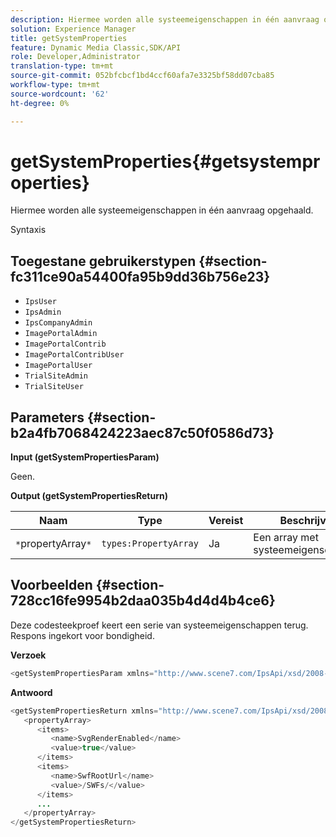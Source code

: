 ```yaml
---
description: Hiermee worden alle systeemeigenschappen in één aanvraag opgehaald.
solution: Experience Manager
title: getSystemProperties
feature: Dynamic Media Classic,SDK/API
role: Developer,Administrator
translation-type: tm+mt
source-git-commit: 052bfcbcf1bd4ccf60afa7e3325bf58dd07cba85
workflow-type: tm+mt
source-wordcount: '62'
ht-degree: 0%

---
```



# getSystemProperties{#getsystemproperties}

Hiermee worden alle systeemeigenschappen in één aanvraag opgehaald.

Syntaxis

## Toegestane gebruikerstypen {#section-fc311ce90a54400fa95b9dd36b756e23}

* `IpsUser`
* `IpsAdmin`
* `IpsCompanyAdmin`
* `ImagePortalAdmin`
* `ImagePortalContrib`
* `ImagePortalContribUser`
* `ImagePortalUser`
* `TrialSiteAdmin`
* `TrialSiteUser`

## Parameters {#section-b2a4fb7068424223aec87c50f0586d73}

**Input (getSystemPropertiesParam)**

Geen.

**Output (getSystemPropertiesReturn)**

| Naam | Type | Vereist | Beschrijving |
|---|---|---|---|
| `*`propertyArray`*` | `types:PropertyArray` | Ja | Een array met systeemeigenschappen. |

## Voorbeelden {#section-728cc16fe9954b2daa035b4d4d4b4ce6}

Deze codesteekproef keert een serie van systeemeigenschappen terug. Respons ingekort voor bondigheid.

**Verzoek**

```java
<getSystemPropertiesParam xmlns="http://www.scene7.com/IpsApi/xsd/2008-09-10"/>
```

**Antwoord**

```java
<getSystemPropertiesReturn xmlns="http://www.scene7.com/IpsApi/xsd/2008-09-10"> 
   <propertyArray> 
      <items> 
         <name>SvgRenderEnabled</name> 
         <value>true</value> 
      </items> 
      <items> 
         <name>SwfRootUrl</name> 
         <value>/SWFs/</value> 
      </items> 
      ... 
   </propertyArray> 
</getSystemPropertiesReturn>
```

